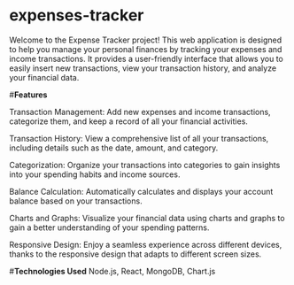 # expenses-tracker
Welcome to the Expense Tracker project! This web application is designed to help you manage your personal finances by tracking your expenses and income transactions. It provides a user-friendly interface that allows you to easily insert new transactions, view your transaction history, and analyze your financial data.

#**Features**

Transaction Management: Add new expenses and income transactions, categorize them, and keep a record of all your financial activities.

Transaction History: View a comprehensive list of all your transactions, including details such as the date, amount, and category.

Categorization: Organize your transactions into categories to gain insights into your spending habits and income sources.

Balance Calculation: Automatically calculates and displays your account balance based on your transactions.

Charts and Graphs: Visualize your financial data using charts and graphs to gain a better understanding of your spending patterns.

Responsive Design: Enjoy a seamless experience across different devices, thanks to the responsive design that adapts to different screen sizes.

#**Technologies Used**
Node.js, React, MongoDB, Chart.js
